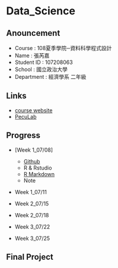 # Data_Science

## Anouncement

 * Course : 108夏季學院─資料科學程式設計
 * Name : 張芮嘉
 * Student ID : 107208063
 * School : 國立政治大學
 * Department : 經濟學系 二年級

## Links

  * [course website](https://www.peculab.org/2019/07/03/108-%e5%85%a8%e5%9c%8b%e5%a4%8f%e5%ad%a3%e5%ad%b8%e9%99%a2%e8%aa%b2%e7%a8%8b%e5%85%a7%e5%ae%b9/)
  * [PecuLab](https://www.peculab.org/category/courses/)

## Progress

  * [Week 1_07/08]

    * [Github](https://www.peculab.org/2019/07/03/108-%e5%85%a8%e5%9c%8b%e5%a4%8f%e5%ad%a3%e5%ad%b8%e9%99%a2%e5%ad%b8%e5%93%a1-github/)
    * R & Rstudio
    * [R Markdown](https://rachel0718.github.io/data_science/week%201/hw_0.html)
    * Note

  * Week 1_07/11

  * Week 2_07/15

  * Week 2_07/18

  * Week 3_07/22

  * Week 3_07/25

## Final Project


